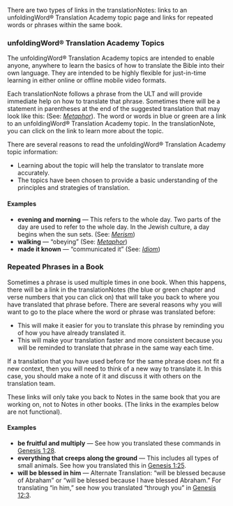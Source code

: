 There are two types of links in the translationNotes: links to an unfoldingWord® Translation Academy topic page and links for repeated words or phrases within the same book.

### unfoldingWord® Translation Academy Topics

The unfoldingWord® Translation Academy topics are intended to enable anyone, anywhere to learn the basics of how to translate the Bible into their own language. They are intended to be highly flexible for just-in-time learning in either online or offline mobile video formats.

Each translationNote follows a phrase from the ULT and will provide immediate help on how to translate that phrase. Sometimes there will be a statement in parentheses at the end of the suggested translation that may look like this: (See: [*Metaphor*](../figs-metaphor/01.md)). The word or words in blue or green are a link to an unfoldingWord® Translation Academy topic. In the translationNote, you can click on the link to learn more about the topic.

There are several reasons to read the unfoldingWord® Translation Academy topic information:

* Learning about the topic will help the translator to translate more accurately.
* The topics have been chosen to provide a basic understanding of the principles and strategies of translation.

#### Examples

* **evening and morning** — This refers to the whole day. Two parts of the day are used to refer to the whole day. In the Jewish culture, a day begins when the sun sets. (See: [*Merism*](../figs-merism/01.md))
* **walking** — “obeying” (See: [*Metaphor*](../figs-metaphor/01.md))
* **made it known** — “communicated it” (See: [*Idiom*](../figs-idiom/01.md))

### Repeated Phrases in a Book

Sometimes a phrase is used multiple times in one book. When this happens, there will be a link in the translationNotes (the blue or green chapter and verse numbers that you can click on) that will take you back to where you have translated that phrase before. There are several reasons why you will want to go to the place where the word or phrase was translated before:

* This will make it easier for you to translate this phrase by reminding you of how you have already translated it.
* This will make your translation faster and more consistent because you will be reminded to translate that phrase in the same way each time.

If a translation that you have used before for the same phrase does not fit a new context, then you will need to think of a new way to translate it. In this case, you should make a note of it and discuss it with others on the translation team.

These links will only take you back to Notes in the same book that you are working on, not to Notes in other books. (The links in the examples below are not functional).

#### Examples

* **be fruitful and multiply** — See how you translated these commands in [Genesis 1:28](rc://en/tn/help/gen/1/28).
* **everything that creeps along the ground** — This includes all types of small animals. See how you translated this in [Genesis 1:25](rc://en/tn/help/gen/1/25).
* **will be blessed in him** — Alternate Translation: “will be blessed because of Abraham” or “will be blessed because I have blessed Abraham.” For translating “in him,” see how you translated “through you” in [Genesis 12:3](rc://en/tn/help/gen/12/2).
